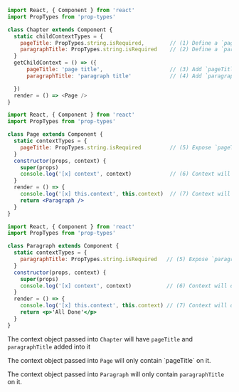 ```js
import React, { Component } from 'react'
import PropTypes from 'prop-types'

class Chapter extends Component {
  static childContextTypes = {
    pageTitle: PropTypes.string.isRequired,        // (1) Define a `pageTitle` to add to context
    paragraphTitle: PropTypes.string.isRequired    // (2) Define a `paragraphTitle` to add to context
  }
  getChildContext = () => ({
      pageTitle: 'page title',                     // (3) Add `pageTitle` to context
      paragraphTitle: 'paragraph title'            // (4) Add `paragraphTitle` to context

  })
  render = () => <Page /> 
}
```

```jsx
import React, { Component } from 'react'
import PropTypes from 'prop-types'

class Page extends Component {
  static contextTypes = {
    pageTitle: PropTypes.string.isRequired         // (5) Expose `pageTitle` only to this component
  }
  constructor(props, context) {
    super(props)
    console.log('[x] context', context)            // (6) Context will only have `pageTitle` on it
  }
  render = () => {
    console.log('[x] this.context', this.context)  // (7) Context will only have `pageTitle` on it
    return <Paragraph />
  }  
}
```

```jsx
import React, { Component } from 'react'
import PropTypes from 'prop-types'

class Paragraph extends Component {
  static contextTypes = {
    paragraphTitle: PropTypes.string.isRequired   // (5) Expose `paragraphTitle` only to this component
  }
  constructor(props, context) {
    super(props)
    console.log('[x] context', context)           // (6) Context will only have `paragraphTitle` on it
  }
  render = () => {
    console.log('[x] this.context', this.context) // (7) Context will only have `paragraphTitle` on it
    return <p>'All Done'</p>
  }  
}
```

The context object passed into `Chapter` will have `pageTitle` and `paragraphTitle` added into it

The context object passed into `Page` will only contain \`pageTitle\` on it.

The context object passed into `Paragraph` will only contain `paragraphTitle` on it.

